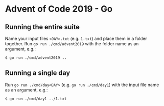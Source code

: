 # Advent of Code 2019 - Go

## Running the entire suite

Name your input files `<DAY>.txt` (e.g. `1.txt`) and place them in a folder together. Run `go run ./cmd/advent2019` with the folder name as an argument, e.g.:

```sh
$ go run ./cmd/advent2019 ..
```

## Running a single day

Run `go run ./cmd/day<DAY>` (e.g. `go run ./cmd/day1`) with the input file name as an argument, e.g.:

```sh
$ go run ./cmd/day1 ../1.txt
```
